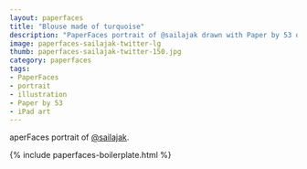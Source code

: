```yaml
---
layout: paperfaces
title: "Blouse made of turquoise"
description: "PaperFaces portrait of @sailajak drawn with Paper by 53 on an iPad."
image: paperfaces-sailajak-twitter-lg
thumb: paperfaces-sailajak-twitter-150.jpg
category: paperfaces
tags: 
- PaperFaces
- portrait
- illustration
- Paper by 53
- iPad art
---
```


aperFaces portrait of [@sailajak](http://twitter.com/sailajak).

{% include paperfaces-boilerplate.html %}